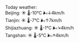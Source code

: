 Today weather:  
Beijing: ☀️   🌡️-10°C 🌬️↓4km/h  
Tianjin: ☀️   🌡️-7°C 🌬️↑7km/h  
Shijiazhuang: ☀️   🌡️-1°C 🌬️↘4km/h  
Tangshan: ☀️   🌡️-5°C 🌬️↗4km/h  
